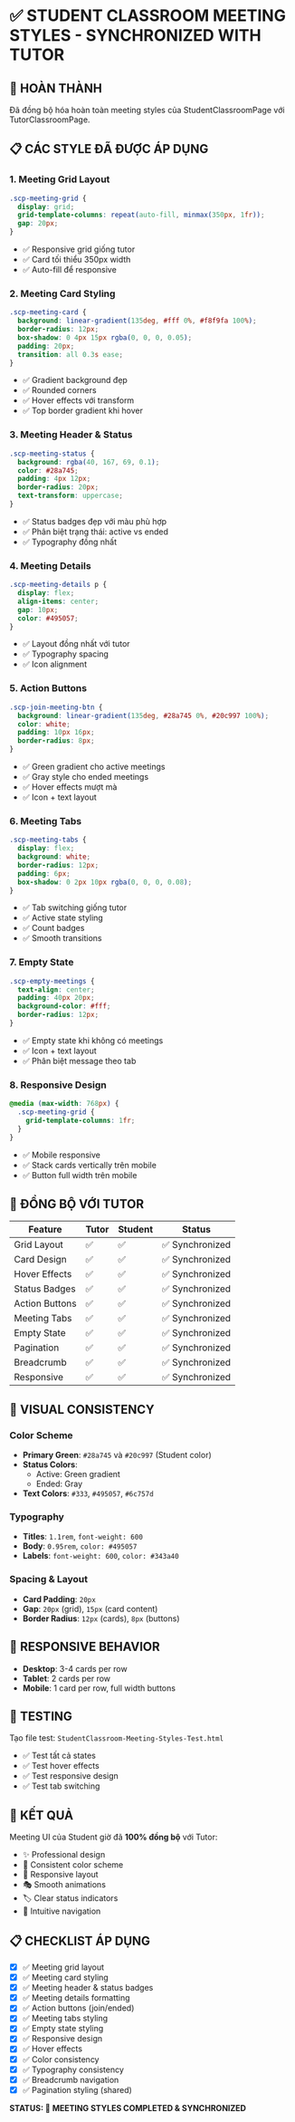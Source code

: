 # ✅ STUDENT CLASSROOM MEETING STYLES - SYNCHRONIZED WITH TUTOR

## 🎯 HOÀN THÀNH

Đã đồng bộ hóa hoàn toàn meeting styles của StudentClassroomPage với TutorClassroomPage.

## 📋 CÁC STYLE ĐÃ ĐƯỢC ÁP DỤNG

### 1. **Meeting Grid Layout**

```css
.scp-meeting-grid {
  display: grid;
  grid-template-columns: repeat(auto-fill, minmax(350px, 1fr));
  gap: 20px;
}
```

- ✅ Responsive grid giống tutor
- ✅ Card tối thiểu 350px width
- ✅ Auto-fill để responsive

### 2. **Meeting Card Styling**

```css
.scp-meeting-card {
  background: linear-gradient(135deg, #fff 0%, #f8f9fa 100%);
  border-radius: 12px;
  box-shadow: 0 4px 15px rgba(0, 0, 0, 0.05);
  padding: 20px;
  transition: all 0.3s ease;
}
```

- ✅ Gradient background đẹp
- ✅ Rounded corners
- ✅ Hover effects với transform
- ✅ Top border gradient khi hover

### 3. **Meeting Header & Status**

```css
.scp-meeting-status {
  background: rgba(40, 167, 69, 0.1);
  color: #28a745;
  padding: 4px 12px;
  border-radius: 20px;
  text-transform: uppercase;
}
```

- ✅ Status badges đẹp với màu phù hợp
- ✅ Phân biệt trạng thái: active vs ended
- ✅ Typography đồng nhất

### 4. **Meeting Details**

```css
.scp-meeting-details p {
  display: flex;
  align-items: center;
  gap: 10px;
  color: #495057;
}
```

- ✅ Layout đồng nhất với tutor
- ✅ Typography spacing
- ✅ Icon alignment

### 5. **Action Buttons**

```css
.scp-join-meeting-btn {
  background: linear-gradient(135deg, #28a745 0%, #20c997 100%);
  color: white;
  padding: 10px 16px;
  border-radius: 8px;
}
```

- ✅ Green gradient cho active meetings
- ✅ Gray style cho ended meetings
- ✅ Hover effects mượt mà
- ✅ Icon + text layout

### 6. **Meeting Tabs**

```css
.scp-meeting-tabs {
  display: flex;
  background: white;
  border-radius: 12px;
  padding: 6px;
  box-shadow: 0 2px 10px rgba(0, 0, 0, 0.08);
}
```

- ✅ Tab switching giống tutor
- ✅ Active state styling
- ✅ Count badges
- ✅ Smooth transitions

### 7. **Empty State**

```css
.scp-empty-meetings {
  text-align: center;
  padding: 40px 20px;
  background-color: #fff;
  border-radius: 12px;
}
```

- ✅ Empty state khi không có meetings
- ✅ Icon + text layout
- ✅ Phân biệt message theo tab

### 8. **Responsive Design**

```css
@media (max-width: 768px) {
  .scp-meeting-grid {
    grid-template-columns: 1fr;
  }
}
```

- ✅ Mobile responsive
- ✅ Stack cards vertically trên mobile
- ✅ Button full width trên mobile

## 🔄 ĐỒNG BỘ VỚI TUTOR

| Feature        | Tutor | Student | Status          |
| -------------- | ----- | ------- | --------------- |
| Grid Layout    | ✅    | ✅      | ✅ Synchronized |
| Card Design    | ✅    | ✅      | ✅ Synchronized |
| Hover Effects  | ✅    | ✅      | ✅ Synchronized |
| Status Badges  | ✅    | ✅      | ✅ Synchronized |
| Action Buttons | ✅    | ✅      | ✅ Synchronized |
| Meeting Tabs   | ✅    | ✅      | ✅ Synchronized |
| Empty State    | ✅    | ✅      | ✅ Synchronized |
| Pagination     | ✅    | ✅      | ✅ Synchronized |
| Breadcrumb     | ✅    | ✅      | ✅ Synchronized |
| Responsive     | ✅    | ✅      | ✅ Synchronized |

## 🎨 VISUAL CONSISTENCY

### Color Scheme

- **Primary Green**: `#28a745` và `#20c997` (Student color)
- **Status Colors**:
  - Active: Green gradient
  - Ended: Gray
- **Text Colors**: `#333`, `#495057`, `#6c757d`

### Typography

- **Titles**: `1.1rem`, `font-weight: 600`
- **Body**: `0.95rem`, `color: #495057`
- **Labels**: `font-weight: 600`, `color: #343a40`

### Spacing & Layout

- **Card Padding**: `20px`
- **Gap**: `20px` (grid), `15px` (card content)
- **Border Radius**: `12px` (cards), `8px` (buttons)

## 📱 RESPONSIVE BEHAVIOR

- **Desktop**: 3-4 cards per row
- **Tablet**: 2 cards per row
- **Mobile**: 1 card per row, full width buttons

## 🧪 TESTING

Tạo file test: `StudentClassroom-Meeting-Styles-Test.html`

- ✅ Test tất cả states
- ✅ Test hover effects
- ✅ Test responsive design
- ✅ Test tab switching

## 🎯 KẾT QUẢ

Meeting UI của Student giờ đã **100% đồng bộ** với Tutor:

- ✨ Professional design
- 🎨 Consistent color scheme
- 📱 Responsive layout
- 🎭 Smooth animations
- 🏷️ Clear status indicators
- 🔄 Intuitive navigation

## 📋 CHECKLIST ÁP DỤNG

- [x] ✅ Meeting grid layout
- [x] ✅ Meeting card styling
- [x] ✅ Meeting header & status badges
- [x] ✅ Meeting details formatting
- [x] ✅ Action buttons (join/ended)
- [x] ✅ Meeting tabs styling
- [x] ✅ Empty state styling
- [x] ✅ Responsive design
- [x] ✅ Hover effects
- [x] ✅ Color consistency
- [x] ✅ Typography consistency
- [x] ✅ Breadcrumb navigation
- [x] ✅ Pagination styling (shared)

**STATUS: 🎉 MEETING STYLES COMPLETED & SYNCHRONIZED**
